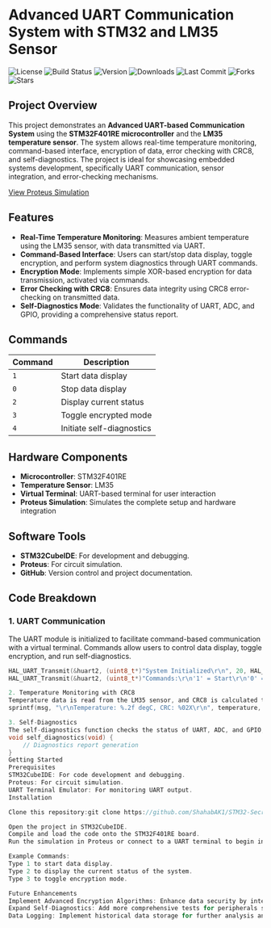 # Advanced UART Communication System with STM32 and LM35 Sensor

![License](https://img.shields.io/badge/License-MIT%20(2024%20Shahab%20A.K.)-yellow.svg)
![Build Status](https://img.shields.io/github/workflow/status/ShahabAK1/STM32-Secret-Agent-Communication-Project/CI?label=Build%20Status)
![Version](https://img.shields.io/github/v/release/ShahabAK1/STM32-Secret-Agent-Communication-Project)
![Downloads](https://img.shields.io/github/downloads/ShahabAK1/STM32-Secret-Agent-Communication-Project/total)
![Last Commit](https://img.shields.io/github/last-commit/ShahabAK1/STM32-Secret-Agent-Communication-Project)
![Forks](https://img.shields.io/github/forks/ShahabAK1/STM32-Secret-Agent-Communication-Project?style=social)
![Stars](https://img.shields.io/github/stars/ShahabAK1/STM32-Secret-Agent-Communication-Project?style=social)


## Project Overview
This project demonstrates an **Advanced UART-based Communication System** using the **STM32F401RE microcontroller** and the **LM35 temperature sensor**. The system allows real-time temperature monitoring, command-based interface, encryption of data, error checking with CRC8, and self-diagnostics. The project is ideal for showcasing embedded systems development, specifically UART communication, sensor integration, and error-checking mechanisms.

[View Proteus Simulation](https://github.com/ShahabAK1/STM32-Secret-Agent-Communication-Project/blob/main/Proteus/UART_AS_SPY_Agent.PDF)

## Features
- **Real-Time Temperature Monitoring**: Measures ambient temperature using the LM35 sensor, with data transmitted via UART.
- **Command-Based Interface**: Users can start/stop data display, toggle encryption, and perform system diagnostics through UART commands.
- **Encryption Mode**: Implements simple XOR-based encryption for data transmission, activated via commands.
- **Error Checking with CRC8**: Ensures data integrity using CRC8 error-checking on transmitted data.
- **Self-Diagnostics Mode**: Validates the functionality of UART, ADC, and GPIO, providing a comprehensive status report.

## Commands
| Command | Description                        |
|---------|------------------------------------|
| `1`     | Start data display                |
| `0`     | Stop data display                 |
| `2`     | Display current status            |
| `3`     | Toggle encrypted mode             |
| `4`     | Initiate self-diagnostics         |

## Hardware Components
- **Microcontroller**: STM32F401RE
- **Temperature Sensor**: LM35
- **Virtual Terminal**: UART-based terminal for user interaction
- **Proteus Simulation**: Simulates the complete setup and hardware integration

## Software Tools
- **STM32CubeIDE**: For development and debugging.
- **Proteus**: For circuit simulation.
- **GitHub**: Version control and project documentation.

## Code Breakdown

### 1. UART Communication
The UART module is initialized to facilitate command-based communication with a virtual terminal. Commands allow users to control data display, toggle encryption, and run self-diagnostics.

```c
HAL_UART_Transmit(&huart2, (uint8_t*)"System Initialized\r\n", 20, HAL_MAX_DELAY);
HAL_UART_Transmit(&huart2, (uint8_t*)"Commands:\r\n'1' = Start\r\n'0' = Stop\r\n'2' = Status\r\n'3' = Encrypted Mode\r\n'4' = Self-Diagnostics\r\n", 95, HAL_MAX_DELAY);

2. Temperature Monitoring with CRC8
Temperature data is read from the LM35 sensor, and CRC8 is calculated to verify data integrity. The results are displayed in encrypted form if encryption mode is activated.
sprintf(msg, "\r\nTemperature: %.2f degC, CRC: %02X\r\n", temperature, calculate_crc8((uint8_t*)msg, strlen(msg)));

3. Self-Diagnostics
The self-diagnostics function checks the status of UART, ADC, and GPIO, providing the user with a comprehensive diagnostics report.
void self_diagnostics(void) {
    // Diagnostics report generation
}
Getting Started
Prerequisites
STM32CubeIDE: For code development and debugging.
Proteus: For circuit simulation.
UART Terminal Emulator: For monitoring UART output.
Installation

Clone this repository:git clone https://github.com/ShahabAK1/STM32-Secret-Agent-Communication-Project.git

Open the project in STM32CubeIDE.
Compile and load the code onto the STM32F401RE board.
Run the simulation in Proteus or connect to a UART terminal to begin interaction.

Example Commands:
Type 1 to start data display.
Type 2 to display the current status of the system.
Type 3 to toggle encryption mode.

Future Enhancements
Implement Advanced Encryption Algorithms: Enhance data security by integrating stronger encryption techniques.
Expand Self-Diagnostics: Add more comprehensive tests for peripherals such as I2C, SPI, etc.
Data Logging: Implement historical data storage for further analysis and reporting.

